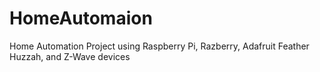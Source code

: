 # HomeAutomaion
Home Automation Project using Raspberry Pi, Razberry, Adafruit Feather Huzzah, and Z-Wave devices
